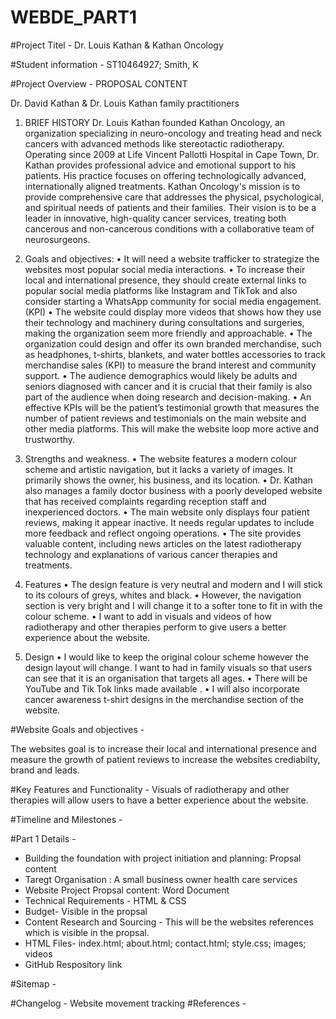 # WEBDE_PART1
#Project Titel - Dr. Louis Kathan & Kathan Oncology

#Student information - ST10464927; Smith, K

#Project Overview - PROPOSAL CONTENT 

Dr. David Kathan & Dr. Louis Kathan family practitioners

1.	BRIEF HISTORY
Dr. Louis Kathan founded Kathan Oncology, an organization specializing in neuro-oncology and treating head and neck cancers with advanced methods like stereotactic radiotherapy. Operating since 2009 at Life Vincent Pallotti Hospital in Cape Town, Dr. Kathan provides professional advice and emotional support to his patients.
His practice focuses on offering technologically advanced, internationally aligned treatments. Kathan Oncology's mission is to provide comprehensive care that addresses the physical, psychological, and spiritual needs of patients and their families. Their vision is to be a leader in innovative, high-quality cancer services, treating both cancerous and non-cancerous conditions with a collaborative team of neurosurgeons.

2.	Goals and objectives:
•	It will need a website trafficker to strategize the websites most popular social media interactions.
•	To increase their local and international presence, they should create external links to popular social media platforms like Instagram and TikTok and also consider starting a WhatsApp community for social media engagement.(KPI)
•	The website could display more videos that shows how they use their technology and machinery during consultations and surgeries, making the organization seem more friendly and approachable.
•	The organization could design and offer its own branded merchandise, such as headphones, t-shirts, blankets, and water bottles accessories to track merchandise sales (KPI) to measure the brand interest and community support.
•	The audience demographics would likely be adults and seniors diagnosed with cancer and it is crucial that their family is also part of the audience when doing research and decision-making.
•	An effective KPIs will be the patient’s testimonial growth that measures the number of patient reviews and testimonials on the main website and other media platforms. This will make the website loop more active and trustworthy.

3.	Strengths and weakness.
•	The website features a modern colour scheme and artistic navigation, but it lacks a variety of images. It primarily shows the owner, his business, and its location.
•	Dr. Kathan also manages a family doctor business with a poorly developed website that has received complaints regarding reception staff and inexperienced doctors.
•	The main website only displays four patient reviews, making it appear inactive. It needs regular updates to include more feedback and reflect ongoing operations.
•	The site provides valuable content, including news articles on the latest radiotherapy technology and explanations of various cancer therapies and treatments.
 

4.	Features
•	The design feature is very neutral and modern and I will stick to its colours of greys, whites and black.
•	However, the navigation section is very bright and I will change it to a softer tone to fit in with the colour scheme.
•	I want to add in visuals and videos of how radiotherapy and other therapies perform to give users a better experience about the website.

5.	Design
•	I would like to keep the original colour scheme however the design layout will change. I want to had in family visuals so that users can see that it is an organisation that targets all ages. 
•	There will be YouTube and Tik Tok links made available .
•	I will also incorporate cancer awareness t-shirt designs in the merchandise section of the website.

#Website Goals and objectives - 

The websites goal is to increase their local and international presence and measure the growth of patient reviews to increase the websites crediabilty, brand and leads.

#Key Features and Functionality - 
Visuals of radiotherapy and other therapies will allow users to have a better experience about the website.

#Timeline and Milestones -

#Part 1 Details -

- Building the foundation with project initiation and planning: Propsal content
- Taregt Organisation : A small business owner health care services
- Website Project Propsal content: Word Document
- Technical Requirements - HTML & CSS
- Budget- Visible in the propsal
- Content Research and Sourcing - This will be the websites references which is visible in the propsal.
- HTML Files- index.html; about.html; contact.html; style.css; images; videos
- GitHub Respository link
  

#Sitemap -

#Changelog - Website movement tracking
#References -

